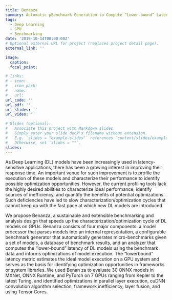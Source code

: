 ```yaml
---
title: Benanza
summary: Automatic μBenchmark Generation to Compute “Lower-bound” Latency and Inform Optimizations of Deep Learning Models on GPUs.
tags:
  - Deep Learning
  - GPU
  - Benchmarking
date: '2019-10-14T00:00:00Z'
# Optional external URL for project (replaces project detail page).
external_link: ''

image:
  caption:
  focal_point:

# links:
# - icon:
#   icon_pack:
#   name:
#   url:
url_code: ''
url_pdf: ''
url_slides: ''
url_video: ''

# Slides (optional).
#   Associate this project with Markdown slides.
#   Simply enter your slide deck's filename without extension.
#   E.g. `slides = "example-slides"` references `content/slides/example-slides.md`.
#   Otherwise, set `slides = ""`.
slides:
---
```


As Deep Learning (DL) models have been increasingly used in latency-sensitive applications, there has been a growing interest in improving their response time. An important venue for such improvement is to profile the execution of these models and characterize their performance to identify possible optimization opportunities. However, the current profiling tools lack the highly desired abilities to characterize ideal performance, identify sources of inefficiency, and quantify the benefits of potential optimizations. Such deficiencies have led to slow characterization/optimization cycles that cannot keep up with the fast pace at which new DL models are introduced.

We propose Benanza, a sustainable and extensible benchmarking and analysis design that speeds up the characterization/optimization cycle of DL models on GPUs. Benanza consists of four major components: a model processor that parses models into an internal representation, a configurable benchmark generator that automatically generates micro-benchmarks given a set of models, a database of benchmark results, and an analyzer that computes the “lower-bound” latency of DL models using the benchmark data and informs optimizations of model execution. The “lowerbound” latency metric estimates the ideal model execution on a GPU system and serves as the basis for identifying optimization opportunities in frameworks or system libraries. We used Benan za to evaluate 30 ONNX models in MXNet, ONNX Runtime, and PyTorch on 7 GPUs ranging from Kepler to the latest Turing, and identified optimizations in parallel layer execution, cuDNN convolution algorithm selection, framework inefficiency, layer fusion, and using Tensor Cores.
